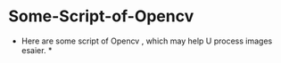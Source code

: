 # Some-Script-of-Opencv

* Here are some script of Opencv , which may help U process images esaier. *
